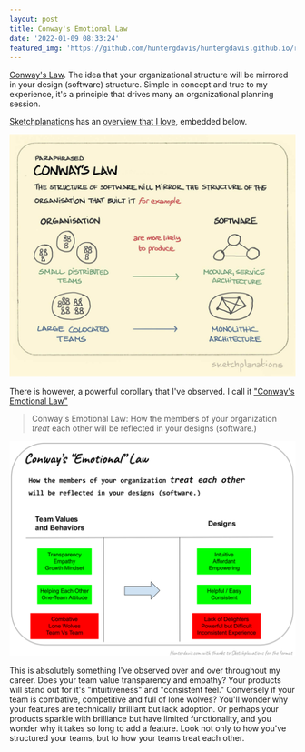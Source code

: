 ```yaml
---
layout: post
title: Conway's Emotional Law 
date: '2022-01-09 08:33:24'
featured_img: 'https://github.com/huntergdavis/huntergdavis.github.io/raw/master/content/images/2022/conwaysemotionallaw.svg'
---
```

[Conway's Law](https://en.wikipedia.org/wiki/Conway%27s_law).  The idea that your organizational structure will be mirrored in your design (software) structure.  Simple in concept and true to my experience, it's a principle that drives many an organizational planning session.  

[Sketchplanations](https://sketchplanations.com/) has an [overview that I love](https://sketchplanations.com/conways-law), embedded below.

<img src="https://github.com/huntergdavis/huntergdavis.github.io/raw/master/content/images/2022/conwayslaw.jpg" width="640">

There is however, a powerful corollary that I've observed.  I call it ["Conway's Emotional Law"](http://www.hunterdavis.com/2022/01/01/conways-emotional-law.html)

> Conway's Emotional Law: How the members of your organization *treat* each other will be reflected in your designs (software.)

<img src="https://github.com/huntergdavis/huntergdavis.github.io/raw/master/content/images/2022/conwaysemotionallaw.svg" width="640">

This is absolutely something I've observed over and over throughout my career.  Does your team value transparency and empathy?  Your products will stand out for it's "intuitiveness" and "consistent feel."  Conversely if your team is combative, competitive and full of lone wolves?  You'll wonder why your features are technically brilliant but lack adoption.  Or perhaps your products sparkle with brilliance but have limited functionality, and you wonder why it takes so long to add a feature.  Look not only to how you've structured your teams, but to how your teams treat each other.  